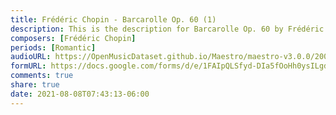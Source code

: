 ```yaml
---
title: Frédéric Chopin - Barcarolle Op. 60 (1)
description: This is the description for Barcarolle Op. 60 by Frédéric Chopin
composers: [Frédéric Chopin]
periods: [Romantic]
audioURL: https://OpenMusicDataset.github.io/Maestro/maestro-v3.0.0/2009/MIDI-Unprocessed_10_R1_2009_03-05_ORIG_MID--AUDIO_10_R1_2009_10_R1_2009_03_WAV.midi
formURL: https://docs.google.com/forms/d/e/1FAIpQLSfyd-DIa5fOoHh0ysILgd8fCYSOr_sH61i14TDzNo16rpJaWg/viewform
comments: true
share: true
date: 2021-08-08T07:43:13-06:00
---
```

